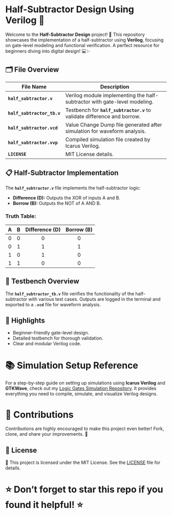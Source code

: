 # Half-Subtractor Design Using Verilog 🚀

Welcome to the **Half-Subtractor Design** project! 🎉 This repository showcases the implementation of a half-subtractor using **Verilog**, focusing on gate-level modeling and functional verification. A perfect resource for beginners diving into digital design! 💻✨

## 🗂 File Overview

| File Name                  | Description                                                                 |
|----------------------------|-----------------------------------------------------------------------------|
| **`half_subtractor.v`**    | Verilog module implementing the half-subtractor with gate-level modeling.   |
| **`half_subtractor_tb.v`** | Testbench for **`half_subtractor.v`** to validate difference and borrow.    |
| **`half_subtractor.vcd`**  | Value Change Dump file generated after simulation for waveform analysis.    |
| **`half_subtractor.vvp`**  | Compiled simulation file created by Icarus Verilog.                        |
| **`LICENSE`**              | MIT License details.                                                       |

## 📋 Half-Subtractor Implementation

The **`half_subtractor.v`** file implements the half-subtractor logic:

- **Difference (D):** Outputs the XOR of inputs A and B.
- **Borrow (B):** Outputs the NOT of A AND B.

### Truth Table:

| A | B | Difference (D) | Borrow (B) |
|:-:|:-:|:---------------:|:----------:|
| 0 | 0 |        0        |      0     |
| 0 | 1 |        1        |      1     |
| 1 | 0 |        1        |      0     |
| 1 | 1 |        0        |      0     |

## 📜 Testbench Overview

The **`half_subtractor_tb.v`** file verifies the functionality of the half-subtractor with various test cases. Outputs are logged in the terminal and exported to a **`.vcd`** file for waveform analysis.

## 🌟 Highlights

- Beginner-friendly gate-level design.
- Detailed testbench for thorough validation.
- Clear and modular Verilog code.

# 📚 Simulation Setup Reference

For a step-by-step guide on setting up simulations using **Icarus Verilog** and **GTKWave**, check out my [Logic Gates Simulation Repository](https://github.com/VarshithGovi/Logic_gates). It provides everything you need to compile, simulate, and visualize Verilog designs.

# 🤝 Contributions

Contributions are highly encouraged to make this project even better! Fork, clone, and share your improvements. 🚀

## 📜 License

📜 This project is licensed under the MIT License. See the [LICENSE](LICENSE) file for details.

# ⭐ Don’t forget to star this repo if you found it helpful! ⭐

